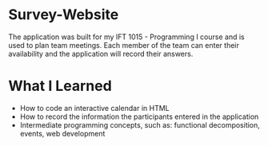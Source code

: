 # Survey-Website
The application was built for my IFT 1015 - Programming I course and is used to plan team meetings. Each member of the team can enter their availability and the application will record their answers. 

# What I Learned
* How to code an interactive calendar in HTML
* How to record the information the participants entered in the application
* Intermediate programming concepts, such as: functional decomposition, events, web development
